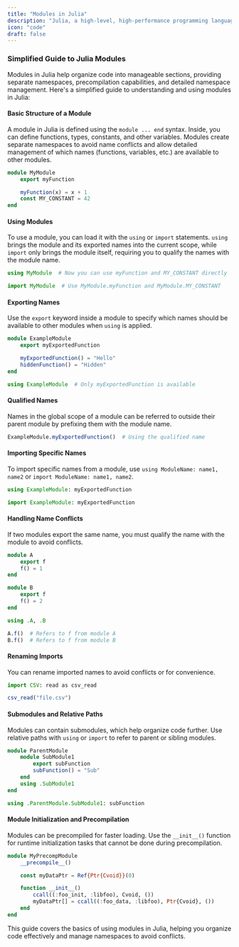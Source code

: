 ```yaml
---
title: "Modules in Julia"
description: "Julia, a high-level, high-performance programming language, is designed for technical computing"
icon: "code"
draft: false
---
```


### Simplified Guide to Julia Modules

Modules in Julia help organize code into manageable sections, providing separate namespaces, precompilation capabilities, and detailed namespace management. Here's a simplified guide to understanding and using modules in Julia:

#### Basic Structure of a Module
A module in Julia is defined using the `module ... end` syntax. Inside, you can define functions, types, constants, and other variables. Modules create separate namespaces to avoid name conflicts and allow detailed management of which names (functions, variables, etc.) are available to other modules.

```julia
module MyModule
    export myFunction

    myFunction(x) = x + 1
    const MY_CONSTANT = 42
end
```

#### Using Modules
To use a module, you can load it with the `using` or `import` statements. `using` brings the module and its exported names into the current scope, while `import` only brings the module itself, requiring you to qualify the names with the module name.

```julia
using MyModule  # Now you can use myFunction and MY_CONSTANT directly

import MyModule  # Use MyModule.myFunction and MyModule.MY_CONSTANT
```

#### Exporting Names
Use the `export` keyword inside a module to specify which names should be available to other modules when `using` is applied.

```julia
module ExampleModule
    export myExportedFunction

    myExportedFunction() = "Hello"
    hiddenFunction() = "Hidden"
end

using ExampleModule  # Only myExportedFunction is available
```

#### Qualified Names
Names in the global scope of a module can be referred to outside their parent module by prefixing them with the module name.

```julia
ExampleModule.myExportedFunction()  # Using the qualified name
```

#### Importing Specific Names
To import specific names from a module, use `using ModuleName: name1, name2` or `import ModuleName: name1, name2`.

```julia
using ExampleModule: myExportedFunction

import ExampleModule: myExportedFunction
```

#### Handling Name Conflicts
If two modules export the same name, you must qualify the name with the module to avoid conflicts.

```julia
module A
    export f
    f() = 1
end

module B
    export f
    f() = 2
end

using .A, .B

A.f()  # Refers to f from module A
B.f()  # Refers to f from module B
```

#### Renaming Imports
You can rename imported names to avoid conflicts or for convenience.

```julia
import CSV: read as csv_read

csv_read("file.csv")
```

#### Submodules and Relative Paths
Modules can contain submodules, which help organize code further. Use relative paths with `using` or `import` to refer to parent or sibling modules.

```julia
module ParentModule
    module SubModule1
        export subFunction
        subFunction() = "Sub"
    end
    using .SubModule1
end

using .ParentModule.SubModule1: subFunction
```

#### Module Initialization and Precompilation
Modules can be precompiled for faster loading. Use the `__init__()` function for runtime initialization tasks that cannot be done during precompilation.

```julia
module MyPrecompModule
    __precompile__()

    const myDataPtr = Ref{Ptr{Cvoid}}(0)

    function __init__()
        ccall((:foo_init, :libfoo), Cvoid, ())
        myDataPtr[] = ccall((:foo_data, :libfoo), Ptr{Cvoid}, ())
    end
end
```

This guide covers the basics of using modules in Julia, helping you organize code effectively and manage namespaces to avoid conflicts.